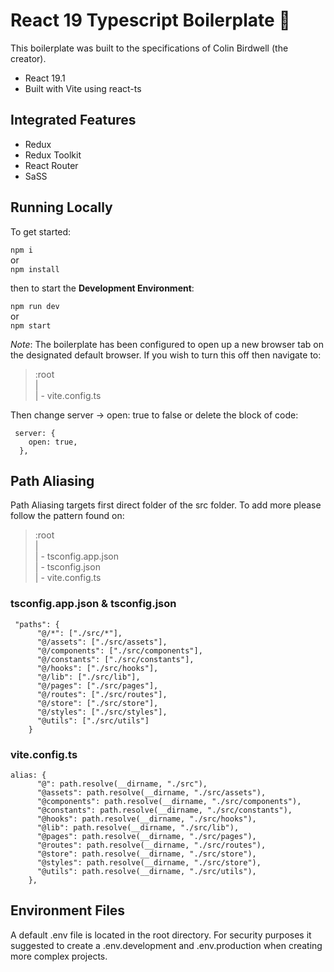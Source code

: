 # React 19 Typescript Boilerplate :gift:

This boilerplate was built to the specifications of Colin Birdwell (the creator).

- React 19.1
- Built with Vite using react-ts

## Integrated Features

- Redux
- Redux Toolkit
- React Router
- SaSS

## Running Locally

To get started:

`npm i`\
or\
`npm install`

then to start the **Development Environment**:

`npm run dev`\
or\
`npm start`

_Note_:
The boilerplate has been configured to open up a new browser tab on the designated default browser. If you wish to turn this off then navigate to:

> :root  
> |  
> | - vite.config.ts

Then change server -> open: true to false or delete the block of code:

```text
 server: {
    open: true,
  },
```

## Path Aliasing

Path Aliasing targets first direct folder of the src folder.
To add more please follow the pattern found on:

> :root  
> |  
> | - tsconfig.app.json  
> | - tsconfig.json  
> | - vite.config.ts

### tsconfig.app.json & tsconfig.json

```text
 "paths": {
      "@/*": ["./src/*"],
      "@/assets": ["./src/assets"],
      "@/components": ["./src/components"],
      "@/constants": ["./src/constants"],
      "@/hooks": ["./src/hooks"],
      "@/lib": ["./src/lib"],
      "@/pages": ["./src/pages"],
      "@/routes": ["./src/routes"],
      "@/store": ["./src/store"],
      "@/styles": ["./src/styles"],
      "@utils": ["./src/utils"]
    }
```

### vite.config.ts

```text
alias: {
      "@": path.resolve(__dirname, "./src"),
      "@assets": path.resolve(__dirname, "./src/assets"),
      "@components": path.resolve(__dirname, "./src/components"),
      "@constants": path.resolve(__dirname, "./src/constants"),
      "@hooks": path.resolve(__dirname, "./src/hooks"),
      "@lib": path.resolve(__dirname, "./src/lib"),
      "@pages": path.resolve(__dirname, "./src/pages"),
      "@routes": path.resolve(__dirname, "./src/routes"),
      "@store": path.resolve(__dirname, "./src/store"),
      "@styles": path.resolve(__dirname, "./src/store"),
      "@utils": path.resolve(__dirname, "./src/utils"),
    },
```

## Environment Files

A default .env file is located in the root directory. For security purposes it suggested to create a .env.development and .env.production when creating more complex projects.
